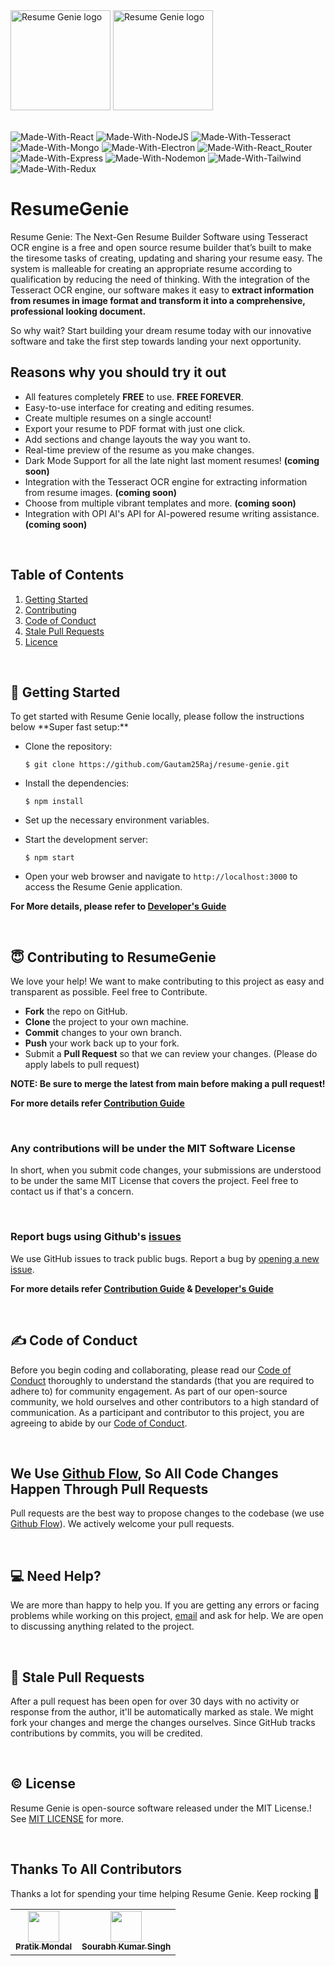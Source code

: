 <img src="https://github.com/Gautam25Raj/resume-genie/blob/main/client/src/assets/svg/logo-github.svg#gh-light-mode-only" height="160" alt="Resume Genie logo"  />
<img src="https://github.com/Gautam25Raj/resume-genie/blob/main/client/src/assets/svg/logo-github-light.svg#gh-dark-mode-only" height="160" alt="Resume Genie logo"  />

<br>
<br>

![Made-With-React](https://img.shields.io/badge/MADE%20WITH-REACT-00caef.svg?colorA=222222&style=for-the-badge&logoWidth=14&logo=react)
![Made-With-NodeJS](https://img.shields.io/badge/MADE%20WITH-NODE-339933.svg?colorA=222222&style=for-the-badge&logoWidth=14&logo=Node.js)
![Made-With-Tesseract](https://img.shields.io/badge/MADE%20WITH-TESSERACT-4285F4.svg?colorA=222222&style=for-the-badge&logoWidth=14&logo=Google)
![Made-With-Mongo](https://img.shields.io/badge/MADE%20WITH-MONGO-47A248.svg?colorA=222222&style=for-the-badge&logoWidth=14&logo=MongoDB)
![Made-With-Electron](https://img.shields.io/badge/MADE%20WITH-ELECTRON-47848F.svg?colorA=222222&style=for-the-badge&logoWidth=14&logo=electron)
![Made-With-React_Router](https://img.shields.io/badge/MADE%20WITH-ROUTER-CA4245.svg?colorA=222222&style=for-the-badge&logoWidth=14&logo=React%20Router)
![Made-With-Express](https://img.shields.io/badge/MADE%20WITH-EXPRESS-000000.svg?colorA=222222&style=for-the-badge&logoWidth=14&logo=Express)
![Made-With-Nodemon](https://img.shields.io/badge/MADE%20WITH-NODEMON-76D04B.svg?colorA=222222&style=for-the-badge&logoWidth=14&logo=Nodemon)
![Made-With-Tailwind](https://img.shields.io/badge/MADE%20WITH-TAILWIND-06B6D4.svg?colorA=222222&style=for-the-badge&logoWidth=14&logo=tailwindcss)
![Made-With-Redux](https://img.shields.io/badge/MADE%20WITH-REDUX-764ABC.svg?colorA=222222&style=for-the-badge&logoWidth=14&logo=Redux)

# ResumeGenie

Resume Genie: The Next-Gen Resume Builder Software using Tesseract OCR engine is a free and open source resume builder that’s built to make the tiresome tasks of creating, updating and sharing your resume easy. The system is malleable for creating an appropriate resume according to qualification by reducing the need of thinking. With the integration of the Tesseract OCR engine, our software makes it easy to **extract information from resumes in image format and transform it into a comprehensive, professional looking document.**

So why wait? Start building your dream resume today with our innovative software and take the first step towards landing your next opportunity.

## Reasons why you should try it out

  - All features completely **FREE** to use. **FREE FOREVER**.
  - Easy-to-use interface for creating and editing resumes.
  - Create multiple resumes on a single account!
  - Export your resume to PDF format with just one click.
  - Add sections and change layouts the way you want to.
  - Real-time preview of the resume as you make changes.
  - Dark Mode Support for all the late night last moment resumes! **(coming soon)**
  - Integration with the Tesseract OCR engine for extracting information from resume images. **(coming soon)**
  - Choose from multiple vibrant templates and more. **(coming soon)**
  - Integration with OPI AI's API for AI-powered resume writing assistance. **(coming soon)**

<br>

## Table of Contents

<ol>
  <li><a href="#getting-started">Getting Started</a></li>
  <li><a href="#contribute">Contributing</a></li>
  <li><a href="#code-of-conduct">Code of Conduct</a></li>
  <li><a href="#stale-prs">Stale Pull Requests</a></li>
  <li><a href="#licence">Licence</a></li>
</ol>

<br>

<h2 id='getting-started'>🌟 Getting Started</h2>
To get started with Resume Genie locally, please follow the instructions below **Super fast setup:** 

  - Clone the repository:

    ```
    $ git clone https://github.com/Gautam25Raj/resume-genie.git
    ```

  - Install the dependencies:

    ```
    $ npm install
    ```

  - Set up the necessary environment variables.

  - Start the development server:

    ```
    $ npm start
    ```

  - Open your web browser and navigate to `http://localhost:3000`  to access the Resume Genie application.

  **For More details, please refer to [Developer's Guide](DEVELOPER.md)**

<br>

<h2 id='contribute'>😇 Contributing to ResumeGenie</h2>

We love your help! We want to make contributing to this project as easy and transparent as possible. Feel free to Contribute.

  - **Fork** the repo on GitHub.
  - **Clone** the project to your own machine.
  - **Commit** changes to your own branch.
  - **Push** your work back up to your fork.
  - Submit a **Pull Request** so that we can review your changes. (Please do apply labels to pull request)

**NOTE: Be sure to merge the latest from main before making a pull request!**

**For more details refer [Contribution Guide](CONTRIBUTING.md)**

<br>

### Any contributions will be under the MIT Software License

In short, when you submit code changes, your submissions are understood to be under the same MIT License that covers the project. Feel free to contact us if that's a concern.

<br>

### Report bugs using Github's [issues](https://github.com/Gautam25Raj/ResumeGenie/issues)

We use GitHub issues to track public bugs. Report a bug by [opening a new issue](https://github.com/Gautam25Raj/ResumeGenie/issues/new?template=bug_report.md).

**For more details refer [Contribution Guide](CONTRIBUTING.md) & [Developer's Guide](DEVELOPER.md)**

<br>

<h2 id='code-of-conduct'>✍ Code of Conduct</h2>

Before you begin coding and collaborating, please read our [Code of Conduct](CODE_OF_CONDUCT.md) thoroughly to understand the standards (that you are required to adhere to) for community engagement. As part of our open-source community, we hold ourselves and other contributors to a high standard of communication. As a participant and contributor to this project, you are agreeing to abide by our [Code of Conduct](CODE_OF_CONDUCT.md).

<br>

## We Use [Github Flow](https://docs.github.com/en/get-started/quickstart/github-flow), So All Code Changes Happen Through Pull Requests

Pull requests are the best way to propose changes to the codebase (we use [Github Flow](https://docs.github.com/en/get-started/quickstart/github-flow)). We actively welcome your pull requests.

<br>

## 💻 Need Help?

We are more than happy to help you. If you are getting any errors or facing problems while working on this project, [email](mailto:gautamraj255225@gmail.com) and ask for help. We are open to discussing anything related to the project.

<br>

<h2 id='stale-prs'>📍 Stale Pull Requests</h2>

After a pull request has been open for over 30 days with no activity or response from the author, it'll be automatically marked as stale. We might fork your changes and merge the changes ourselves. Since GitHub tracks contributions by commits, you will be credited.

<br>

<h2 id='licence'>© License</h2>

Resume Genie is open-source software released under the MIT License.! See [MIT LICENSE](LICENSE) for more.

<br>

## Thanks To All Contributors

Thanks a lot for spending your time helping Resume Genie. Keep rocking 🥂

<table>
  <tr>
    <td align="center"><a href="https://github.com/pratik1420"><img src="https://avatars.githubusercontent.com/u/98370700?v=4" width="50px;" alt=""/><br /><sub><b>Pratik Mondal</b></sub></a></td>
    <td align="center"><a href="https://github.com/SourabhRajput754"><img src="https://avatars.githubusercontent.com/u/97465158?v=4" width="50px;" alt=""/><br /><sub><b>Sourabh Kumar Singh</b></sub></a></td>
  </tr>
</table>
